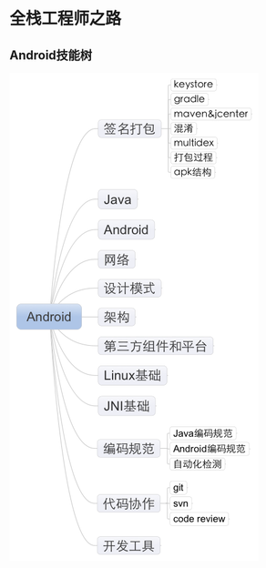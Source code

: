 # 全栈工程师之路

## Android技能树

![Android技能树](https://github.com/czhzero/skill_tree/blob/master/android/Android_Tree.png)

